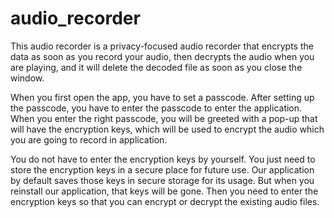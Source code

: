 # audio_recorder

This audio recorder is a privacy-focused audio recorder that encrypts the data as soon as you record your audio, then decrypts the audio when you are playing, and it will delete the decoded file as soon as you close the window.

When you first open the app, you have to set a passcode. 
After setting up the passcode, you have to enter the passcode to enter the application. 
When you enter the right passcode, you will be greeted with a pop-up that will have the encryption keys, which will be used to encrypt the audio which you are going to record in  application.

You do not have to enter the encryption keys by yourself. You just need to store the encryption keys in a secure place for future use. Our application by default saves those keys in secure storage for its usage. But when you reinstall our application, that keys will be gone. Then you need to enter the encryption keys so that you can encrypt or decrypt the existing audio files.
